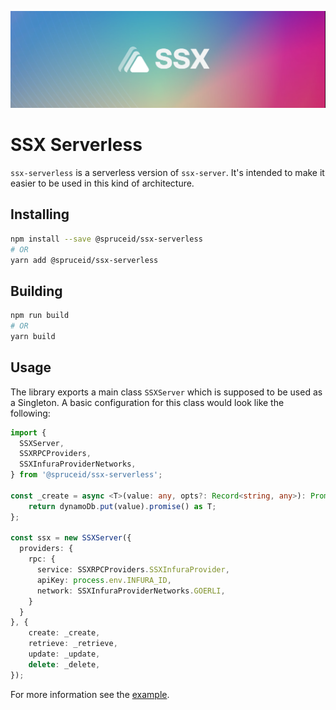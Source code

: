!["SSX Header"](header.png "SSX Header")
# SSX Serverless
`ssx-serverless` is a serverless version of `ssx-server`. It's intended to make it easier to be used in this kind of architecture.

## Installing
```bash
npm install --save @spruceid/ssx-serverless
# OR
yarn add @spruceid/ssx-serverless
```

## Building

```bash
npm run build
# OR
yarn build
```

## Usage
The library exports a main class `SSXServer` which is supposed to be used as a Singleton. A basic configuration for this class would look like the following:

```typescript
import { 
  SSXServer,
  SSXRPCProviders,
  SSXInfuraProviderNetworks,
} from '@spruceid/ssx-serverless';

const _create = async <T>(value: any, opts?: Record<string, any>): Promise<T> => {
    return dynamoDb.put(value).promise() as T;
};

const ssx = new SSXServer({
  providers: {
    rpc: {
      service: SSXRPCProviders.SSXInfuraProvider,
      apiKey: process.env.INFURA_ID,
      network: SSXInfuraProviderNetworks.GOERLI,
    }
  }
}, {
    create: _create,
    retrieve: _retrieve,
    update: _update,
    delete: _delete,
});
```

For more information see the [example](../../examples/ssx-test-serverless-dynamodb-api/README.md).